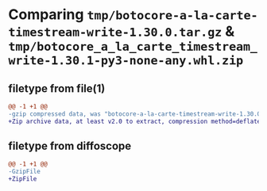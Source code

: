 # Comparing `tmp/botocore-a-la-carte-timestream-write-1.30.0.tar.gz` & `tmp/botocore_a_la_carte_timestream_write-1.30.1-py3-none-any.whl.zip`

## filetype from file(1)

```diff
@@ -1 +1 @@
-gzip compressed data, was "botocore-a-la-carte-timestream-write-1.30.0.tar", last modified: Tue Jul  4 01:45:03 2023, max compression
+Zip archive data, at least v2.0 to extract, compression method=deflate
```

## filetype from diffoscope

```diff
@@ -1 +1 @@
-GzipFile
+ZipFile
```


